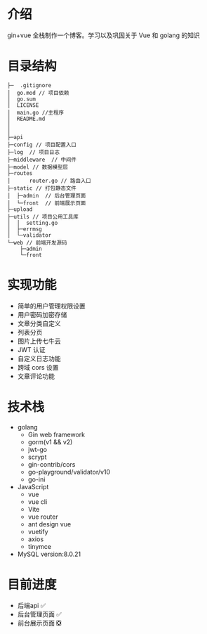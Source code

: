 # 介绍
gin+vue 全栈制作一个博客。学习以及巩固关于 Vue 和 golang 的知识
# 目录结构
```
├─  .gitignore
│  go.mod // 项目依赖
│  go.sum
│  LICENSE
│  main.go //主程序
│  README.md
│  
│        
├─api         
├─config // 项目配置入口   
├─log  // 项目日志
├─middleware  // 中间件
├─model // 数据模型层
├─routes
│      router.go // 路由入口    
├─static // 打包静态文件
│  ├─admin  // 后台管理页面      
│  └─front  // 前端展示页面 
├─upload   
├─utils // 项目公用工具库
│  │  setting.go 
│  ├─errmsg   
│  └─validator         
└─web // 前端开发源码
    ├─admin             
    └─front
```

# 实现功能
* 简单的用户管理权限设置
* 用户密码加密存储
* 文章分类自定义
* 列表分页
* 图片上传七牛云
* JWT 认证
* 自定义日志功能
* 跨域 cors 设置
* 文章评论功能

# 技术栈
* golang
  * Gin web framework
  * gorm(v1 && v2)
  * jwt-go
  * scrypt
  * gin-contrib/cors
  * go-playground/validator/v10
  * go-ini
* JavaScript
  * vue
  * vue cli
  * Vite
  * vue router
  * ant design vue
  * vuetify
  * axios
  * tinymce
* MySQL version:8.0.21

# 目前进度
* 后端api ✅
* 后台管理页面 ✅
* 前台展示页面 ❎
